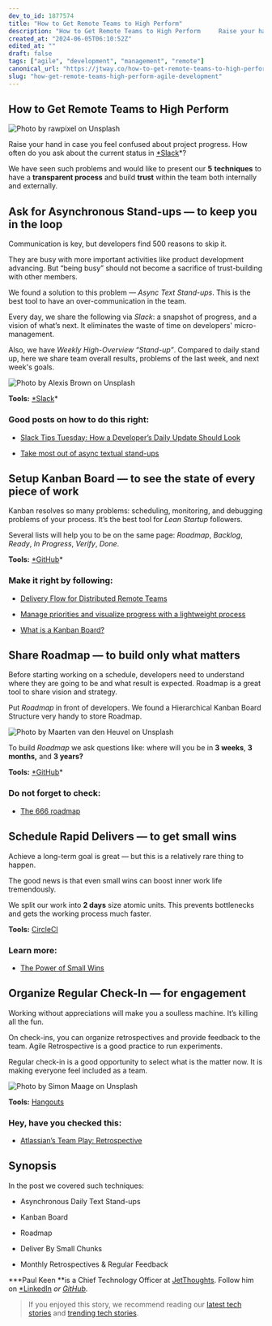 ```yaml
---
dev_to_id: 1877574
title: "How to Get Remote Teams to High Perform"
description: "How to Get Remote Teams to High Perform     Raise your hand in case you feel confused about..."
created_at: "2024-06-05T06:10:52Z"
edited_at: ""
draft: false
tags: ["agile", "development", "management", "remote"]
canonical_url: "https://jtway.co/how-to-get-remote-teams-to-high-perform-b9b29d698feb"
slug: "how-get-remote-teams-high-perform-agile-development"
---
```


## How to Get Remote Teams to High Perform

![Photo by [rawpixel](https://unsplash.com/photos/mcLpPD36-2k?utm_source=unsplash&utm_medium=referral&utm_content=creditCopyText) on [Unsplash](https://unsplash.com/@rawpixel?utm_source=unsplash&utm_medium=referral&utm_content=creditCopyText)](https://cdn-images-1.medium.com/max/6000/1*1Y-djx_fBY4GWJoNR6pVAw.jpeg)

Raise your hand in case you feel confused about project progress. How often do you ask about the current status in [*Slack](https://slack.com)*?

We have seen such problems and would like to present our **5** **techniques** to have a **transparent process** and build **trust** within the team both internally and externally.

## Ask for Asynchronous Stand-ups — to keep you in the loop

Communication is key, but developers find 500 reasons to skip it.

They are busy with more important activities like product development advancing. But “being busy” should not become a sacrifice of trust-building with other members.

We found a solution to this problem — *Async Text Stand-ups*. This is the best tool to have an over-communication in the team.

Every day, we share the following via *Slack*: a snapshot of progress, and a vision of what’s next. It eliminates the waste of time on developers' micro-management.

Also, we have *Weekly High-Overview “Stand-up”*. Compared to daily stand up, here we share team overall results, problems of the last week, and next week's goals.

![Photo by [Alexis Brown](https://unsplash.com/photos/omeaHbEFlN4?utm_source=unsplash&utm_medium=referral&utm_content=creditCopyText) on [Unsplash](https://unsplash.com/?utm_source=unsplash&utm_medium=referral&utm_content=creditCopyText)](https://cdn-images-1.medium.com/max/3200/0*Qtl1WEYQ_wm8jUdR.)

**Tools:** [*Slack](https://slack.com)*

### Good posts on how to do this right:

* [Slack Tips Tuesday: How a Developer’s Daily Update Should Look](https://x-team.com/blog/developer-daily-standup/)

* [Take most out of async textual stand-ups](https://blog.arkency.com/2014/06/async-standups/)

## Setup Kanban Board — to see the state of every piece of work

Kanban resolves so many problems: scheduling, monitoring, and debugging problems of your process. It’s the best tool for *Lean Startup* followers.

Several lists will help you to be on the same page: *Roadmap*, *Backlog*, *Ready*, *In Progress*, *Verify*, *Done*.

**Tools:** [*GitHub](https://github.com)*

### Make it right by following:

* [Delivery Flow for Distributed Remote Teams](https://jtway.co/delivery-flow-for-distributed-remote-teams-5218828b0d1a)

* [Manage priorities and visualize progress with a lightweight process](https://thoughtbot.com/playbook/planning/manage-priorities-with-a-lightweight-process)

* [What is a Kanban Board?](https://leankit.com/learn/kanban/kanban-board/)

## Share Roadmap — to build only what matters

Before starting working on a schedule, developers need to understand where they are going to be and what result is expected. Roadmap is a great tool to share vision and strategy.

Put *Roadmap* in front of developers. We found a Hierarchical Kanban Board Structure very handy to store Roadmap.

![Photo by [Maarten van den Heuvel](https://unsplash.com/photos/_pc8aMbI9UQ?utm_source=unsplash&utm_medium=referral&utm_content=creditCopyText) on [Unsplash](https://unsplash.com/search/photos/chess?utm_source=unsplash&utm_medium=referral&utm_content=creditCopyText)](https://cdn-images-1.medium.com/max/3200/0*RUvywffE79HgBXQK.)

To build *Roadmap* we ask questions like: where will you be in **3 weeks**, **3 months,** and **3 years?**

**Tools:** [*GitHub](https://github.com)*

### Do not forget to check:

* [The 666 roadmap](https://blog.intercom.com/666-product-roadmap/)

## Schedule Rapid Delivers — to get small wins

Achieve a long-term goal is great — but this is a relatively rare thing to happen.

The good news is that even small wins can boost inner work life tremendously.

We split our work into **2 days** size atomic units. This prevents bottlenecks and gets the working process much faster.

**Tools:** [CircleCI](https://circleci.com)

### Learn more:

* [The Power of Small Wins](https://hbr.org/2011/05/the-power-of-small-wins)

## Organize Regular Check-In — for engagement

Working without appreciations will make you a soulless machine. It’s killing all the fun.

On check-ins, you can organize retrospectives and provide feedback to the team. Agile Retrospective is a good practice to run experiments.

Regular check-in is a good opportunity to select what is the matter now. It is making everyone feel included as a team.

![Photo by [Simon Maage](https://unsplash.com/photos/KTzZVDjUsXw?utm_source=unsplash&utm_medium=referral&utm_content=creditCopyText) on [Unsplash](https://unsplash.com/search/photos/thanks?utm_source=unsplash&utm_medium=referral&utm_content=creditCopyText)](https://cdn-images-1.medium.com/max/3200/0*YaDVKggDirehW2pF.)

**Tools:** [Hangouts](https://hangouts.google.com/)

### Hey, have you checked this:

* [Atlassian’s Team Play: Retrospective](https://www.atlassian.com/team-playbook/plays/retrospective)

## Synopsis

In the post we covered such techniques:

* Asynchronous Daily Text Stand-ups

* Kanban Board

* Roadmap

* Deliver By Small Chunks

* Monthly Retrospectives & Regular Feedback

***Paul Keen **is a Chief Technology Officer at [JetThoughts](https://www.jetthoughts.com). Follow him on [](https://twitter.com/ChrisKeathley)[*LinkedIn](https://www.linkedin.com/in/paul-keen/) *or [GitHub](https://github.com/pftg).*
>  If you enjoyed this story, we recommend reading our [latest tech stories](https://jtway.co/latest) and [trending tech stories](https://jtway.co/trending).
